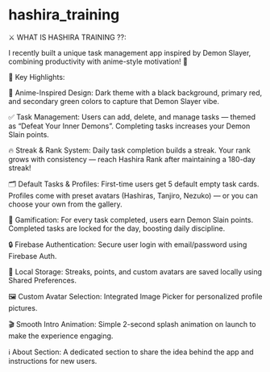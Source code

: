 # hashira_training

⚔️ WHAT IS HASHIRA TRAINING ??:

I recently built a unique task management app inspired by Demon Slayer, combining productivity with anime-style motivation! 🌟

🔑 Key Highlights:

🎨 Anime-Inspired Design:
Dark theme with a black background, primary red, and secondary green colors to capture that Demon Slayer vibe.

✅ Task Management:
Users can add, delete, and manage tasks — themed as “Defeat Your Inner Demons”. Completing tasks increases your Demon Slain points.

🔥 Streak & Rank System:
Daily task completion builds a streak. Your rank grows with consistency — reach Hashira Rank after maintaining a 180-day streak!

🗂️ Default Tasks & Profiles:
First-time users get 5 default empty task cards. Profiles come with preset avatars (Hashiras, Tanjiro, Nezuko) — or you can choose your own from the gallery.

🏅 Gamification:
For every task completed, users earn Demon Slain points. Completed tasks are locked for the day, boosting daily discipline.

🔒 Firebase Authentication:
Secure user login with email/password using Firebase Auth.

📲 Local Storage:
Streaks, points, and custom avatars are saved locally using Shared Preferences.

🖼️ Custom Avatar Selection:
Integrated Image Picker for personalized profile pictures.

🎬 Smooth Intro Animation:
Simple 2-second splash animation on launch to make the experience engaging.

ℹ️ About Section:
A dedicated section to share the idea behind the app and instructions for new users.

